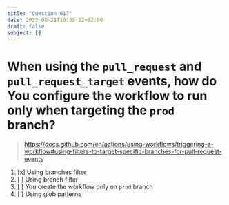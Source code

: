```yaml
---
title: "Question 017"
date: 2023-08-21T10:35:12+02:00
draft: false
subject: []
---
```


# When using the `pull_request` and `pull_request_target` events, how do You configure the workflow to run only when targeting the `prod` branch?
> https://docs.github.com/en/actions/using-workflows/triggering-a-workflow#using-filters-to-target-specific-branches-for-pull-request-events
1. [x] Using branches filter
1. [ ] Using branch filter
1. [ ] You create the workflow only on `prod` branch
1. [ ] Using glob patterns

